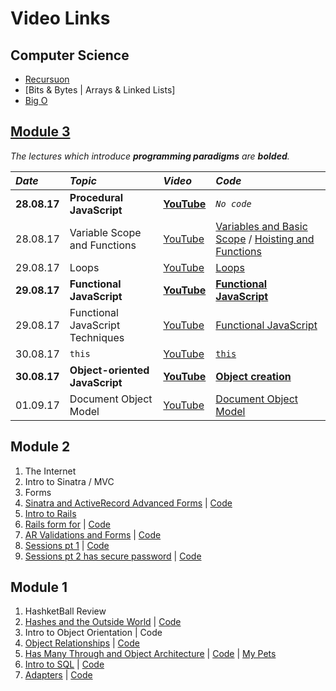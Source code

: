 # Video Links

## Computer Science
- [Recursuon](https://www.youtube.com/watch?v=Ggg0ANKsKCo&feature=youtu.be)
- [Bits & Bytes | Arrays & Linked Lists]
- [Big O](https://www.youtube.com/watch?v=M5kZTcggpNQ&feature=youtu.be)


## [Module 3](https://www.youtube.com/playlist?list=PLc6AmvC5ZybwTFv0VzvpVuxhHsbKpxi_H "web-071717 YouTube playlist")

_The lectures which introduce **programming paradigms** are **bolded**._

| _Date_ | _Topic_ | _Video_ | _Code_ |
| :--- | :---- | :---- | :--- |
| **28.08.17** | **Procedural JavaScript** | [**YouTube**](https://www.youtube.com/watch?v=Hyx70iCpwTE&feature=youtu.be "Procedural JavaScript on YouTube") | *`No code`*
| 28.08.17 | Variable Scope and Functions | [YouTube](https://youtu.be/COdFHDiRHjs "Variable Scope and Functions on YouTube") | [Variables and Basic Scope](https://gist.github.com/timothylevi/01153db601219ba3976f95ef7082880e "Variables and Basic Scope gist") / [Hoisting and Functions](https://gist.github.com/timothylevi/2dbce774df28b1b44c95780cc2e24046 "Hoisting and Functions gist")
| 29.08.17 | Loops | [YouTube](https://youtu.be/TDXdTUTFddc "Loops on YouTube") | [Loops](https://github.com/learn-co-students/web-071717/tree/master/06-functional-javascript "Loops code on GitHub")
| **29.08.17** | **Functional JavaScript** | [**YouTube**](https://youtu.be/1fz463UFwzE "Higher order functions and closure lecture on YouTube") | [**Functional JavaScript**](https://github.com/learn-co-students/web-071717/tree/master/06-functional-javascript "Functional JavaScript code on GitHub")
| 29.08.17 | Functional JavaScript Techniques | [YouTube](https://youtu.be/ynK8FRRzuLo "Module and IIFE lecture on YouTube") | [Functional JavaScript](https://github.com/learn-co-students/web-071717/tree/master/06-functional-javascript "Functional JavaScript Techniques code on GitHub")
| 30.08.17 | `this` | [YouTube](https://youtu.be/s0xDomKwADE "`this` and Object Creation lecture on YouTube") | [`this`](https://github.com/learn-co-students/web-071717/blob/master/07-object-oriented-javascript/this.js "`this` code on GitHub")
| **30.08.17** | **Object-oriented JavaScript** | [**YouTube**](https://youtu.be/HJJp98w1tJg "Object-oriented JavaScript lecture on YouTube") | [**Object creation**](https://github.com/learn-co-students/web-071717/blob/master/07-object-oriented-javascript/this.js "Object creation code on GitHub")
| 01.09.17 | Document Object Model | [YouTube](http://youtu.be/HviM4evf5C4 "Document Object Model lecture on YouTube") | [Document Object Model](https://github.com/learn-co-students/web-071717/tree/master/08-the-dom "Document Object Model code on GitHub")

## Module 2
1. The Internet
2. Intro to Sinatra / MVC
3. Forms
4. [Sinatra and ActiveRecord Advanced Forms](https://www.youtube.com/watch?v=VT3GHwaf-LI) | [Code](https://github.com/learn-co-curriculum/sinatra-forms-with-ar-associations-071717)
5. [Intro to Rails](https://www.youtube.com/watch?v=qDyw3M6DuJ8)
6. [Rails form for](https://www.youtube.com/watch?v=BRL91h1iu70) | [Code](https://github.com/learn-co-curriculum/071717-rails-form-for)
7. [AR Validations and Forms](https://www.youtube.com/watch?v=u1yYuRN981Y) | [Code](https://github.com/learn-co-curriculum/web-071717-student-lister-02)
8. [Sessions pt 1](https://www.youtube.com/watch?v=jlbc83eFrfg) | [Code](https://github.com/learn-co-curriculum/web-071717-student-lister-02)
9. [Sessions pt 2 has secure password](https://www.youtube.com/watch?v=dJLoBylvPRw) | [Code](https://github.com/learn-co-curriculum/web-071717-student-lister-02)

## Module 1
1. HashketBall Review
2. [Hashes and the Outside World](https://youtu.be/Jw1CFyqv66E) |  [Code](https://github.com/learn-co-students/web-071717/tree/master)
3. Intro to Object Orientation | Code
4. [Object Relationships](https://www.youtube.com/watch?v=WWiIn43oMFs&feature=youtu.be) | [Code](https://github.com/learn-co-curriculum/oo-ruby-relationships-web-071717)
5. [Has Many Through and Object Architecture](https://www.youtube.com/watch?v=TcuLsROjws8) | [Code](https://github.com/learn-co-curriculum/oo-ruby-relationships-web-071717) | [My Pets](https://github.com/learn-co-curriculum/my-pets-modules-redo-071717)
6. [Intro to SQL](https://www.youtube.com/watch?v=URy0ox_VjGs) | [Code](https://github.com/learn-co-curriculum/intro-to-sql-lecture-web-071717)
7. [Adapters](https://www.youtube.com/watch?v=eJ9bVC3NClE) | [Code](https://github.com/learn-co-curriculum/adapters-web-071717)
